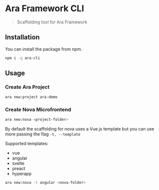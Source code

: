 # Ara Framework CLI

> Scaffolding tool for Ara Framework

## Installation

You can install the package from npm.

```bash
npm i -g ara-cli
```

## Usage

### Create Ara Project

```bash
ara new:project ara-demo
```

### Create Nova Microfrontend

```bash
ara new:nova <project-folder>
```

By default the scaffolding for nova uses a Vue.js template but you can use more passing the flag `-t, --template`

Supported templates:
- vue
- angular
- svelte
- preact
- hyperapp

```bash
ara new:nova -t angular <nova-folder>
```
